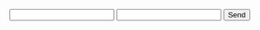 <form action="https://formspree.io/f/mnqongob" method="POST">
  <input type="text" name="name">
  <input type="email" name="_replyto">
  <input type="submit" value="Send">
</form>